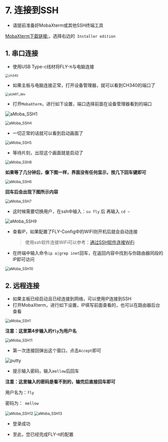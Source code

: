 

# 7. 连接到SSH

* 请提前准备好MobaXterm或其他SSH终端工具

[MobaXterm下载链接:](https://mobaxterm.mobatek.net/download-home-edition.html "点击即可跳转")，选择右边的`` Installer edition``

## 1. 串口连接

* 使用USB Type-c线材将FLY-π与电脑连接

<img src="../../images/boards/fly_mini_pad/ch340.png" alt="ch340" style="zoom:70%;" />

* 如果主板与电脑连接正常，打开设备管理器，就可以看到CH340的端口了

<img src="../../images/system/aUART_dev.png" alt="aUART_dev" style="zoom:70%;" />

* 打开``MobaXterm``，进行如下设置，端口选择前面在设备管理器看到的端口

![aMoba_SSH1](../../images/system/aMoba_SSH1.png)

<img src="../../images/system/aMoba_SSH4.png" alt="aMoba_SSH4" style="zoom:80%;" />

* 一切正常的话就可以看到启动画面了

<img src="../../images/system/aMoba_SSH5.png" alt="aMoba_SSH5" style="zoom:80%;" />



* 等待片刻，出现这个画面就是启动了

<img src="../../images/system/aMoba_SSH8.png" alt="aMoba_SSH8" style="zoom:80%;" />

​                    **如果等了几分钟后，像下图一样，界面没有任何显示，按几下回车键即可**

<img src="../../images/system/aMoba_SSH6.png" alt="aMoba_SSH6" style="zoom:80%;" />

**回车后会出现下图所示内容**

<img src="../../images/system/aMoba_SSH7.png" alt="aMoba_SSH7" style="zoom:80%;" />

* 这时候需要切换用户，在ssh中输入：``su fly`` 后 再输入 ``cd ~``

<img src="../../images/system/aMoba_SSH9.png" alt="aMoba_SSH9" style="zoom:95%;" />

* 查看IP，如果配置了FLY-Config中的WIFI则开机后就会自动连接

  > 使用ssh软件连接WiFi可以参考：[通过SSH软件连接WiFi](/board/fly_pi_v2/to_wifi "点击即可跳转")

* 在终端中输入命令```ip a|grep inet```回车，在返回内容中找到与你路由器同段的IP即可访问

<img src="../../images/system/aMoba_SSH10.png" alt="aMoba_SSH10" style="zoom:80%;" />



## 2. 远程连接

* 如果主板已经启动且已经连接到网络，可以使用IP连接到SSH
* 打开MobaXterm，进行如下设置，IP填写前面查看的，也可以在路由器后台查看

<img src="../../images/system/aMoba_SSH1.png" alt="aMoba_SSH1" style="zoom:80%;" />

**注意：这里第4步输入的``fly``为用户名**

<img src="../../images/system/aMoba_SSH11.png" alt="aMoba_SSH11" style="zoom:80%;" />



* 第一次连接回弹出这个窗口，点击``Accept``即可

![putty](../../images/system/ssh7.png ":no-zooom")

* 提示输入密码，输入```mellow```后回车

**注意：这里输入的密码是看不到的，输完后直接回车即可**

用户名为：``fly`` 

密码为：`` mellow``

<img src="../../images/system/aMoba_SSH12.png" alt="aMoba_SSH12" style="zoom:80%;" />

<img src="../../images/system/aMoba_SSH13.png" alt="aMoba_SSH13" style="zoom:80%;" />

* 登录成功

* 至此，您已经完成FLY-π的配置

